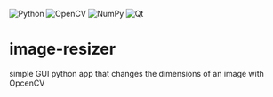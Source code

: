 ![Python](https://img.shields.io/badge/python-3670A0?style=for-the-badge&logo=python&logoColor=ffdd54)
![OpenCV](https://img.shields.io/badge/opencv-%23white.svg?style=for-the-badge&logo=opencv&logoColor=white)
![NumPy](https://img.shields.io/badge/numpy-%23013243.svg?style=for-the-badge&logo=numpy&logoColor=white)
![Qt](https://img.shields.io/badge/Qt-%23217346.svg?style=for-the-badge&logo=Qt&logoColor=white)
# image-resizer
simple GUI python app that changes the dimensions of an image with OpcenCV
